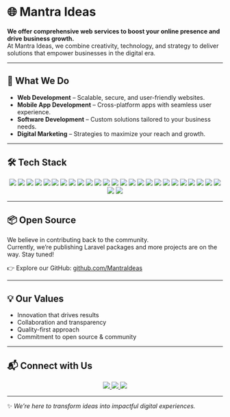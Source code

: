 # 🌐 Mantra Ideas

**We offer comprehensive web services to boost your online presence and drive business growth.**  
At Mantra Ideas, we combine creativity, technology, and strategy to deliver solutions that empower businesses in the digital era.  

---

## 🚀 What We Do
- **Web Development** – Scalable, secure, and user-friendly websites.  
- **Mobile App Development** – Cross-platform apps with seamless user experience.  
- **Software Development** – Custom solutions tailored to your business needs.  
- **Digital Marketing** – Strategies to maximize your reach and growth.  

---

## 🛠️ Tech Stack

<p align="center">
  <!-- Core Language -->
  <img src="https://img.shields.io/badge/PHP-777BB4?style=for-the-badge&logo=php&logoColor=white" />

  <!-- PHP Frameworks -->
  <img src="https://img.shields.io/badge/Laravel-FF2D20?style=for-the-badge&logo=laravel&logoColor=white" />
  <img src="https://img.shields.io/badge/Symfony-000000?style=for-the-badge&logo=symfony&logoColor=white" />
  <img src="https://img.shields.io/badge/Livewire-4E56A6?style=for-the-badge&logo=laravel&logoColor=white" />
  <img src="https://img.shields.io/badge/FilamentPHP-EB5286?style=for-the-badge&logo=laravel&logoColor=white" />
  <img src="https://img.shields.io/badge/Inertia.js-9553E9?style=for-the-badge&logo=inertia&logoColor=white" />

  <!-- JS Frameworks -->
  <img src="https://img.shields.io/badge/Next.js-000000?style=for-the-badge&logo=next.js&logoColor=white" />
  <img src="https://img.shields.io/badge/React-61DAFB?style=for-the-badge&logo=react&logoColor=black" />
  <img src="https://img.shields.io/badge/Vite-646CFF?style=for-the-badge&logo=vite&logoColor=white" />
  <img src="https://img.shields.io/badge/Node.js-339933?style=for-the-badge&logo=nodedotjs&logoColor=white" />
  <img src="https://img.shields.io/badge/Express.js-000000?style=for-the-badge&logo=express&logoColor=white" />

  <!-- Mobile -->
  <img src="https://img.shields.io/badge/Flutter-02569B?style=for-the-badge&logo=flutter&logoColor=white" />
  <img src="https://img.shields.io/badge/Dart-0175C2?style=for-the-badge&logo=dart&logoColor=white" />

  <!-- CMS -->
  <img src="https://img.shields.io/badge/WordPress-21759B?style=for-the-badge&logo=wordpress&logoColor=white" />

  <!-- Styling -->
  <img src="https://img.shields.io/badge/Tailwind_CSS-06B6D4?style=for-the-badge&logo=tailwindcss&logoColor=white" />
  <img src="https://img.shields.io/badge/Bootstrap-7952B3?style=for-the-badge&logo=bootstrap&logoColor=white" />

  <!-- Databases & ORM -->
  <img src="https://img.shields.io/badge/MySQL-4479A1?style=for-the-badge&logo=mysql&logoColor=white" />
  <img src="https://img.shields.io/badge/PostgreSQL-4169E1?style=for-the-badge&logo=postgresql&logoColor=white" />
  <img src="https://img.shields.io/badge/MongoDB-47A248?style=for-the-badge&logo=mongodb&logoColor=white" />
  <img src="https://img.shields.io/badge/Prisma-2D3748?style=for-the-badge&logo=prisma&logoColor=white" />

  <!-- APIs & Realtime -->
  <img src="https://img.shields.io/badge/GraphQL-E10098?style=for-the-badge&logo=graphql&logoColor=white" />
  <img src="https://img.shields.io/badge/Firebase-FFCA28?style=for-the-badge&logo=firebase&logoColor=black" />

  <!-- Tools -->
  <img src="https://img.shields.io/badge/Git-F05033?style=for-the-badge&logo=git&logoColor=white" />
  <img src="https://img.shields.io/badge/GitHub-181717?style=for-the-badge&logo=github&logoColor=white" />
  <img src="https://img.shields.io/badge/Docker-2496ED?style=for-the-badge&logo=docker&logoColor=white" />
  <img src="https://img.shields.io/badge/Nginx-009639?style=for-the-badge&logo=nginx&logoColor=white" />
  <img src="https://img.shields.io/badge/Redis-DC382D?style=for-the-badge&logo=redis&logoColor=white" />
</p>



---

## 📦 Open Source
We believe in contributing back to the community.  
Currently, we’re publishing Laravel packages and more projects are on the way. Stay tuned!  

👉 Explore our GitHub: [github.com/MantraIdeas](https://github.com/orgs/MantraIdeas/repositories)

---

## 💡 Our Values
- Innovation that drives results  
- Collaboration and transparency  
- Quality-first approach  
- Commitment to open source & community  

---

## 📬 Connect with Us

<p align="center">
  <a href="https://mantraideas.com/">
    <img src="https://img.shields.io/badge/Website-1E90FF?style=for-the-badge&logo=google-chrome&logoColor=white" />
  </a>
  <a href="https://www.linkedin.com/company/mantraideas/">
    <img src="https://img.shields.io/badge/LinkedIn-0077B5?style=for-the-badge&logo=linkedin&logoColor=white" />
  </a>
  <a href="https://www.facebook.com/mantraideas">
    <img src="https://img.shields.io/badge/Facebook-1877F2?style=for-the-badge&logo=facebook&logoColor=white" />
  </a>
</p>

---

✨ *We’re here to transform ideas into impactful digital experiences.*  
